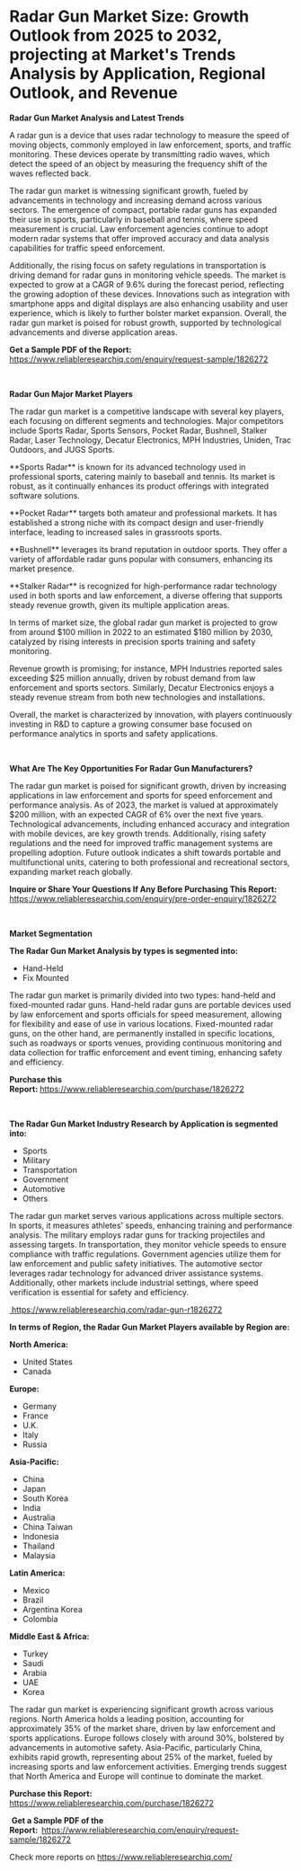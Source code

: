 <p><h1>Radar Gun Market Size: Growth Outlook from 2025 to 2032, projecting at Market's Trends Analysis by Application, Regional Outlook, and Revenue</h1></p><p><strong>Radar Gun Market Analysis and Latest Trends</strong></p>
<p><p>A radar gun is a device that uses radar technology to measure the speed of moving objects, commonly employed in law enforcement, sports, and traffic monitoring. These devices operate by transmitting radio waves, which detect the speed of an object by measuring the frequency shift of the waves reflected back.</p><p>The radar gun market is witnessing significant growth, fueled by advancements in technology and increasing demand across various sectors. The emergence of compact, portable radar guns has expanded their use in sports, particularly in baseball and tennis, where speed measurement is crucial. Law enforcement agencies continue to adopt modern radar systems that offer improved accuracy and data analysis capabilities for traffic speed enforcement. </p><p>Additionally, the rising focus on safety regulations in transportation is driving demand for radar guns in monitoring vehicle speeds. The market is expected to grow at a CAGR of 9.6% during the forecast period, reflecting the growing adoption of these devices. Innovations such as integration with smartphone apps and digital displays are also enhancing usability and user experience, which is likely to further bolster market expansion. Overall, the radar gun market is poised for robust growth, supported by technological advancements and diverse application areas.</p></p>
<p><strong>Get a Sample PDF of the Report:&nbsp;</strong> <a href="https://www.reliableresearchiq.com/enquiry/request-sample/1826272?utm_campaign=3370&utm_medium=2&utm_source=Github&utm_content=ia&utm_term=09042025&utm_id=radar-gun">https://www.reliableresearchiq.com/enquiry/request-sample/1826272</a></p>
<p>&nbsp;</p>
<p><strong>Radar Gun Major Market Players</strong></p>
<p><p>The radar gun market is a competitive landscape with several key players, each focusing on different segments and technologies. Major competitors include Sports Radar, Sports Sensors, Pocket Radar, Bushnell, Stalker Radar, Laser Technology, Decatur Electronics, MPH Industries, Uniden, Trac Outdoors, and JUGS Sports.</p><p>**Sports Radar** is known for its advanced technology used in professional sports, catering mainly to baseball and tennis. Its market is robust, as it continually enhances its product offerings with integrated software solutions. </p><p>**Pocket Radar** targets both amateur and professional markets. It has established a strong niche with its compact design and user-friendly interface, leading to increased sales in grassroots sports.</p><p>**Bushnell** leverages its brand reputation in outdoor sports. They offer a variety of affordable radar guns popular with consumers, enhancing its market presence.</p><p>**Stalker Radar** is recognized for high-performance radar technology used in both sports and law enforcement, a diverse offering that supports steady revenue growth, given its multiple application areas.</p><p>In terms of market size, the global radar gun market is projected to grow from around $100 million in 2022 to an estimated $180 million by 2030, catalyzed by rising interests in precision sports training and safety monitoring. </p><p>Revenue growth is promising; for instance, MPH Industries reported sales exceeding $25 million annually, driven by robust demand from law enforcement and sports sectors. Similarly, Decatur Electronics enjoys a steady revenue stream from both new technologies and installations. </p><p>Overall, the market is characterized by innovation, with players continuously investing in R&D to capture a growing consumer base focused on performance analytics in sports and safety applications.</p></p>
<p>&nbsp;</p>
<p><strong>What Are The Key Opportunities For Radar Gun Manufacturers?</strong></p>
<p><p>The radar gun market is poised for significant growth, driven by increasing applications in law enforcement and sports for speed enforcement and performance analysis. As of 2023, the market is valued at approximately $200 million, with an expected CAGR of 6% over the next five years. Technological advancements, including enhanced accuracy and integration with mobile devices, are key growth trends. Additionally, rising safety regulations and the need for improved traffic management systems are propelling adoption. Future outlook indicates a shift towards portable and multifunctional units, catering to both professional and recreational sectors, expanding market reach globally.</p></p>
<p><strong>Inquire or Share Your Questions If Any Before Purchasing This Report:</strong> <a href="https://www.reliableresearchiq.com/enquiry/pre-order-enquiry/1826272?utm_campaign=3370&utm_medium=2&utm_source=Github&utm_content=ia&utm_term=09042025&utm_id=radar-gun">https://www.reliableresearchiq.com/enquiry/pre-order-enquiry/1826272</a></p>
<p>&nbsp;</p>
<p><strong>Market Segmentation</strong></p>
<p><strong>The Radar Gun Market Analysis by types is segmented into:</strong></p>
<p><ul><li>Hand-Held</li><li>Fix Mounted</li></ul></p>
<p><p>The radar gun market is primarily divided into two types: hand-held and fixed-mounted radar guns. Hand-held radar guns are portable devices used by law enforcement and sports officials for speed measurement, allowing for flexibility and ease of use in various locations. Fixed-mounted radar guns, on the other hand, are permanently installed in specific locations, such as roadways or sports venues, providing continuous monitoring and data collection for traffic enforcement and event timing, enhancing safety and efficiency.</p></p>
<p><strong>Purchase this Report:&nbsp;</strong><a href="https://www.reliableresearchiq.com/purchase/1826272?utm_campaign=3370&utm_medium=2&utm_source=Github&utm_content=ia&utm_term=09042025&utm_id=radar-gun">https://www.reliableresearchiq.com/purchase/1826272</a></p>
<p>&nbsp;</p>
<p><strong>The Radar Gun Market Industry Research by Application is segmented into:</strong></p>
<p><ul><li>Sports</li><li>Military</li><li>Transportation</li><li>Government</li><li>Automotive</li><li>Others</li></ul></p>
<p><p>The radar gun market serves various applications across multiple sectors. In sports, it measures athletes' speeds, enhancing training and performance analysis. The military employs radar guns for tracking projectiles and assessing targets. In transportation, they monitor vehicle speeds to ensure compliance with traffic regulations. Government agencies utilize them for law enforcement and public safety initiatives. The automotive sector leverages radar technology for advanced driver assistance systems. Additionally, other markets include industrial settings, where speed verification is essential for safety and efficiency.</p></p>
<p><a href="https://www.reliableresearchiq.com/radar-gun-r1826272?utm_campaign=3370&utm_medium=2&utm_source=Github&utm_content=ia&utm_term=09042025&utm_id=radar-gun">&nbsp;https://www.reliableresearchiq.com/radar-gun-r1826272</a></p>
<p><strong>In terms of Region, the Radar Gun Market Players available by Region are:</strong></p>
<p>
    <p> <strong> North America: </strong>
        <ul>
            <li>United States</li>
            <li>Canada</li>
        </ul>
        </p> 
    <p> <strong> Europe: </strong>
        <ul>
            <li>Germany</li>
            <li>France</li>
            <li>U.K.</li>
            <li>Italy</li>
            <li>Russia</li>
        </ul>
        </p> 
    <p> <strong> Asia-Pacific: </strong>
        <ul>
            <li>China</li>
            <li>Japan</li>
            <li>South Korea</li>
            <li>India</li>
            <li>Australia</li>
            <li>China Taiwan</li>
            <li>Indonesia</li>
            <li>Thailand</li>
            <li>Malaysia</li>
        </ul>
        </p> 
    <p> <strong> Latin America: </strong>
        <ul>
            <li>Mexico</li>
            <li>Brazil</li>
            <li>Argentina Korea</li>
            <li>Colombia</li>
        </ul>
        </p> 
    <p> <strong> Middle East & Africa: </strong>
        <ul>
            <li>Turkey</li>
            <li>Saudi</li>
            <li>Arabia</li>
            <li>UAE</li>
            <li>Korea</li>
        </ul>
    </p>
    </p>
<p><p>The radar gun market is experiencing significant growth across various regions. North America holds a leading position, accounting for approximately 35% of the market share, driven by law enforcement and sports applications. Europe follows closely with around 30%, bolstered by advancements in automotive safety. Asia-Pacific, particularly China, exhibits rapid growth, representing about 25% of the market, fueled by increasing sports and law enforcement activities. Emerging trends suggest that North America and Europe will continue to dominate the market.</p></p>
<p><strong>Purchase this Report: </strong><a href="https://www.reliableresearchiq.com/purchase/1826272?utm_campaign=3370&utm_medium=2&utm_source=Github&utm_content=ia&utm_term=09042025&utm_id=radar-gun">https://www.reliableresearchiq.com/purchase/1826272</a></p>
<p>&nbsp;<strong>Get a Sample PDF of the Report:&nbsp;&nbsp;</strong><a href="https://www.reliableresearchiq.com/enquiry/request-sample/1826272?utm_campaign=3370&utm_medium=2&utm_source=Github&utm_content=ia&utm_term=09042025&utm_id=radar-gun">https://www.reliableresearchiq.com/enquiry/request-sample/1826272</a></p>
<p><strong></strong></p>
<p>Check more reports on <a href="https://www.reliableresearchiq.com/?utm_campaign=3370&utm_medium=2&utm_source=Github&utm_content=ia&utm_term=09042025&utm_id=radar-gun">https://www.reliableresearchiq.com/</a></p>